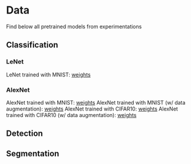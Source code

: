 # Data

Find below all pretrained models from experimentations

## Classification

### LeNet
LeNet trained with MNIST: [weights](https://drive.google.com/open?id=0B3sLsFG4RSKkalZrNFJuUW4weDg)

### AlexNet
AlexNet trained with MNIST: [weights](https://drive.google.com/open?id=0B3sLsFG4RSKkMFBwWFdaVVlyY0k)
AlexNet trained with MNIST (w/ data augmentation): [weights](https://drive.google.com/open?id=0B3sLsFG4RSKkM1NUd0IxSlJrQWc)
AlexNet trained with CIFAR10: [weights](https://drive.google.com/open?id=0B3sLsFG4RSKkQktXclRvM09nYUk)
AlexNet trained with CIFAR10 (w/ data augmentation): [weights](https://drive.google.com/open?id=0B3sLsFG4RSKkY0RTbFR1VXY1UVk)

## Detection

## Segmentation